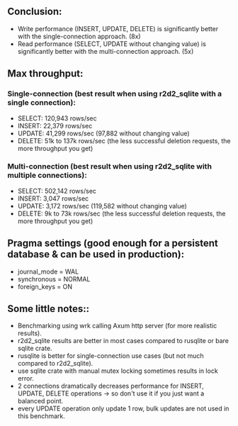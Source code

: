## Conclusion:
- Write performance (INSERT, UPDATE, DELETE) is significantly better with the single-connection approach. (8x)
- Read performance (SELECT, UPDATE without changing value) is significantly better with the multi-connection approach. (5x)

## Max throughput:
### Single-connection (best result when using r2d2_sqlite with a single connection):
- SELECT: 120,943 rows/sec
- INSERT: 22,379 rows/sec
- UPDATE: 41,299 rows/sec (97,882 without changing value)
- DELETE: 51k to 137k rows/sec (the less successful deletion requests, the more throughput you get)

### Multi-connection (best result when using r2d2_sqlite with multiple connections):
- SELECT: 502,142 rows/sec
- INSERT: 3,047 rows/sec
- UPDATE: 3,172 rows/sec (119,582 without changing value)
- DELETE: 9k to 73k rows/sec (the less successful deletion requests, the more throughput you get)

## Pragma settings (good enough for a persistent database & can be used in production):
- journal_mode = WAL
- synchronous = NORMAL
- foreign_keys = ON

## Some little notes::
- Benchmarking using wrk calling Axum http server (for more realistic results).
- r2d2_sqlite results are better in most cases compared to rusqlite or bare sqlite crate.
- rusqlite is better for single-connection use cases (but not much compared to r2d2_sqlite).
- use sqlite crate with manual mutex locking sometimes results in lock error.
- 2 connections dramatically decreases performance for INSERT, UPDATE, DELETE operations -> so don't use it if you just want a balanced point.
- every UPDATE operation only update 1 row, bulk updates are not used in this benchmark.

